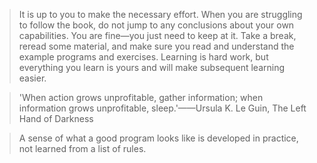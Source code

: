 > It is up to you to make the necessary effort. When you are struggling to follow the book, do not jump to any conclusions about your own capabilities. You are fine—you just need to keep at it. Take a break, reread some material, and make sure you read and understand the example programs and exercises. Learning is hard work, but everything you learn is yours and will make subsequent learning easier.

> 'When action grows unprofitable, gather information; when information grows unprofitable, sleep.'——Ursula K. Le Guin, The Left Hand of Darkness

> A sense of what a good program looks like is developed in practice, not learned from a list of rules.


